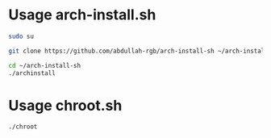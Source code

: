 # Usage arch-install.sh

```bash
sudo su

git clone https://github.com/abdullah-rgb/arch-install-sh ~/arch-install-sh

cd ~/arch-install-sh
./archinstall
```

# Usage chroot.sh

```bash
./chroot
```
